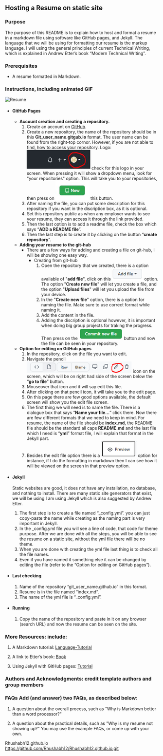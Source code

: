 ## Hosting a Resume on static site

### Purpose
The purpose of this README is to explain how to host and format a resume in a markdown file using software like GitHub pages, and Jekyll. The language that we will be using for formatting our resume is the markup language. I will using the general principles of current Technical Writing, which is explained in Andrew Etter’s book “Modern Technical Writing”. 

### Prerequisites 
*	A resume formatted in Markdown.


### Instructions, including animated GIF
![Resume](https://github.com/Rhushabh12/Rhushabh12.github.io/blob/main/resume.gif)
*	#### GitHub Pages
    * **Account creation and creating a repository.**
        1. Create an account on [GitHub](https://github.com/). 
        2. Create a new repository, the name of the repository should be in this **Git_user_name.gitgub.io** format. The user name can be found from the right-top cornor. However, if you are not able to find, how to access your repository. Logo: ![Drop](https://github.com/Rhushabh12/Rhushabh12.github.io/blob/main/logo.png) check for this logo in your screen. When pressing it will show a dropdown menu, look for "your repositories" option. This will take you to your repositories, then press on ![new](https://github.com/Rhushabh12/Rhushabh12.github.io/blob/main/new_repo.png) this button. 
        3. After naming the file, you can put some description for this repository if you want in the discription box, as it is optional. 
        4. Set this repository public as when any employer wants to see your resume, they can access it through the link provided.
        5. Then the last option is to add a readme file, check the box which says “**ADD a README file**”.
        6. Then the last step is to create it by clicking on the button “**create repository**”.
    *	**Adding your resume to the git-hub** 
        *	There are a few ways for adding and creating a file on git-hub, I will be showing one easy way.
            *  	Creating from git-hub 
                1.  Open the repository that we created, there is a option available of "**add file**", click on this ![Addfile](https://github.com/Rhushabh12/Rhushabh12.github.io/blob/main/add_file.PNG) option. The option "**Create new file**" will let you create a file, and the option "**Upload files**" will let you upload the file from your device.
                2.	In the "**Create new file**" option, there is a option for naming the file. Make sure to use correct format while naming it. 
                3.	Add the content in the file.  
                4.	Adding the discription is optional however, it is important when doing big group projects for traking the progress. Then press on the ![Commit_new_file](https://github.com/Rhushabh12/Rhushabh12.github.io/blob/main/commit_new_file_logo.PNG) button and now the file can be seen in your repository.
    *	**Option for editing on GitHub pages**
        1.	In the repository, click on the file you want to edit.
        2.	Navigate the pencil ![Pencil_icon](https://github.com/Rhushabh12/Rhushabh12.github.io/blob/main/pencil_icon.PNG) icon on the screen, which will be on right had side of the screen below the “**go to file**” button.
        3.	Mouseover that icon and it will say edit this file.
        4.	After clicking on that pencil icon, it will take you to the edit page.
        5.	On this page there are few good options available, the default screen will show you the edit file screen.
        6.	The first thing we will need is to name the file. There is a dialogue box that says “**Name your file…**” click there. Now there are few different formats that we need to keep in mind. For resume, the name of the file should be **index.md**, the README file should be the standard all caps **README.md** and the last file which I need is “**yml**” format file, I will explain that format in the Jekyll part.  
        7.	Besides the edit file option there is a ![Preview](https://github.com/Rhushabh12/Rhushabh12.github.io/blob/main/preview_option.PNG) option for instance, if I do the formatting in markdown then I can see how it will be viewed on the screen in that preview option.
*	#### Jekyll
    Static websites are good, it does not have any installation, no database, and nothing to install. There are many static site generators that exist, we will be using I am using Jekyll which is also suggested by Andrew Etter.
    1.	The first step is to create a file named “_config.yml”. you can just copy-paste the name while creating as the naming part is very important in Jekyll. 
    2.	In the _config.yml file you will see a line of code, that code for theme purpose. After we are done with all the steps, you will be able to see the resume on a static site, without the yml file there will be no theme.
    3.	When you are done with creating the yml file last thing is to check all the file names.
    4.	Even if you have named it something else it can be changed by editing the file (refer to the “Option for editing on GitHub pages”).

*	#### Last checking
    1.	Name of the repository “git_user_name.github.io” in this format.
    2.	Resume is in the file named “index.md”.
    3.	The name of the yml file is “_config.yml”.
*	#### Running 
    1.	Copy the name of the repository and paste in it on any browser (search URL) and now the resume can be seen on the site. 


### More Resources: include: 
1. A Markdown tutorial: [Language-Tutorial](https://helloacm.com/markdown-markup-language-quick-tutorial/)

2. A link to Etter’s book: [Book](https://www.amazon.ca/Modern-Technical-Writing-Introduction-Documentation-ebook/dp/B01A2QL9SS)

3. Using Jekyll with GitHub pages: [Tutorial](https://docs.github.com/en/pages/setting-up-a-github-pages-site-with-jekyll) 

### Authors and Acknowledgments: credit template authors and group members

### FAQs Add (and answer) two FAQs, as described below:

1. A question about the overall process, such as "Why is Markdown better than a word 
processor?"

2. A question about the practical details, such as "Why is my resume not showing up?"
You may use the example FAQs, or come up with your own.


Rhushabh12.github.io
https://github.com/Rhushabh12/Rhushabh12.github.io.git
